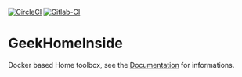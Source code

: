 [![CircleCI](https://circleci.com/gh/guiadco/geekhomeinside.svg?style=svg)](https://circleci.com/gh/guiadco/geekhomeinside)
[![Gitlab-CI](https://gitlab.com/guiadco/geekhomeinside/badges/master/build.svg)](https://gitlab.com/guiadco/geekhomeinside)

# GeekHomeInside

Docker based Home toolbox, see the [Documentation](https://guiadco.github.io/geekhomeinside) for informations.
